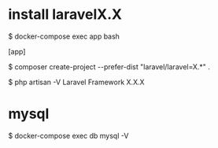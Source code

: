 # install laravelX.X

$ docker-compose exec app bash

[app]

$ composer create-project --prefer-dist "laravel/laravel=X.*" .

$ php artisan -V
Laravel Framework X.X.X

# mysql

$ docker-compose exec db mysql -V
